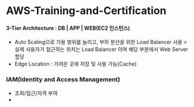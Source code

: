 # AWS-Training-and-Certification

#### 3-Tier Architecture : DB | APP | WEB(EC2 인스턴스)


* Auto Scaling으로 가용 벙위를 늘리고, 부하 분산을 위한 Load Balancer 사용 > 실제 사용자가 접근하는 위치는 Load Balancer 이며 해당 부분에서 Web Server 할당
* Edge Location : 가까운 곳에 저장 및 사용 가능(Cache)

### IAM(Identity and Access Management)
* 조회/접근/자격 부여
* 
